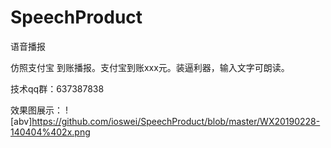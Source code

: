 # SpeechProduct
语音播报

仿照支付宝 到账播报。支付宝到账xxx元。装逼利器，输入文字可朗读。

技术qq群：637387838

效果图展示：
![abv]<https://github.com/ioswei/SpeechProduct/blob/master/WX20190228-140404%402x.png>
